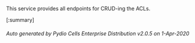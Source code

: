 






This service provides all endpoints for CRUD-ing the ACLs.

[:summary]

###### Auto generated by Pydio Cells Enterprise Distribution v2.0.5 on 1-Apr-2020
